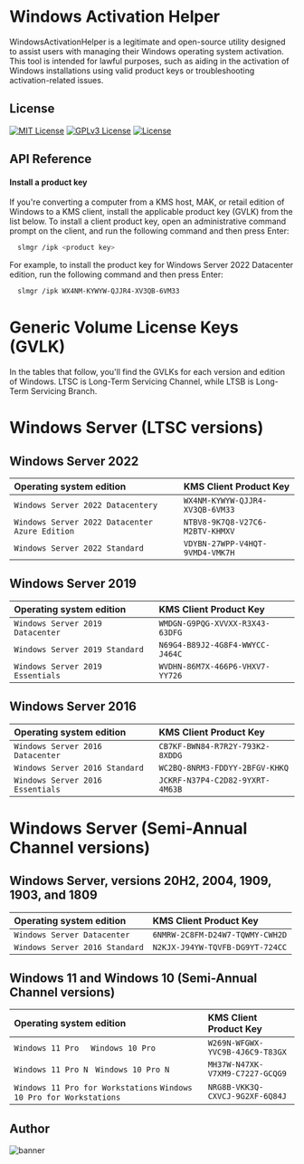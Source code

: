 # Windows Activation Helper
WindowsActivationHelper is a legitimate and open-source utility designed to assist users with managing their Windows operating system activation. This tool is intended for lawful purposes, such as aiding in the activation of Windows installations using valid product keys or troubleshooting activation-related issues.

## License



[![MIT License](https://img.shields.io/badge/License-MIT-green.svg)](https://choosealicense.com/licenses/mit/)
[![GPLv3 License](https://img.shields.io/badge/License-GPL%20v3-yellow.svg)](https://opensource.org/licenses/)
[![License](https://img.shields.io/badge/License-Boost_1.0-lightblue.svg)](https://www.boost.org/LICENSE_1_0.txt)



## API Reference

#### Install a product key
If you're converting a computer from a KMS host, MAK, or retail edition of Windows to a KMS client, install the applicable product key (GVLK) from the list below. To install a client product key, open an administrative command prompt on the client, and run the following command and then press Enter:

```bash
  slmgr /ipk <product key>
```

For example, to install the product key for Windows Server 2022 Datacenter edition, run the following command and then press Enter:


```bash
  slmgr /ipk WX4NM-KYWYW-QJJR4-XV3QB-6VM33
```

# Generic Volume License Keys (GVLK)
In the tables that follow, you'll find the GVLKs for each version and edition of Windows. LTSC is Long-Term Servicing Channel, while LTSB is Long-Term Servicing Branch.

# Windows Server (LTSC versions)

## Windows Server 2022

|Operating system edition | KMS Client Product Key
| :-------- | :------- |
| `Windows Server 2022 Datacentery` | `WX4NM-KYWYW-QJJR4-XV3QB-6VM33` |
| `Windows Server 2022 Datacenter Azure Edition` | `NTBV8-9K7Q8-V27C6-M2BTV-KHMXV` |
| `Windows Server 2022 Standard` | `VDYBN-27WPP-V4HQT-9VMD4-VMK7H` |


## Windows Server 2019

|Operating system edition | KMS Client Product Key
| :-------- | :------- |
| `Windows Server 2019 Datacenter` | `WMDGN-G9PQG-XVVXX-R3X43-63DFG` |
| `Windows Server 2019 Standard` | `N69G4-B89J2-4G8F4-WWYCC-J464C` |
| `Windows Server 2019 Essentials` | `WVDHN-86M7X-466P6-VHXV7-YY726` |

## Windows Server 2016

|Operating system edition | KMS Client Product Key
| :-------- | :------- |
| `Windows Server 2016 Datacenter` | `CB7KF-BWN84-R7R2Y-793K2-8XDDG` |
| `Windows Server 2016 Standard` | `WC2BQ-8NRM3-FDDYY-2BFGV-KHKQ` |
| `Windows Server 2016 Essentials` | `JCKRF-N37P4-C2D82-9YXRT-4M63B` |


# Windows Server (Semi-Annual Channel versions)
## Windows Server, versions 20H2, 2004, 1909, 1903, and 1809

|Operating system edition | KMS Client Product Key
| :-------- | :------- |
| `Windows Server Datacenter` | `6NMRW-2C8FM-D24W7-TQWMY-CWH2D` |
| `Windows Server 2016 Standard` | `N2KJX-J94YW-TQVFB-DG9YT-724CC` |

## Windows 11 and Windows 10 (Semi-Annual Channel versions)

|Operating system edition | KMS Client Product Key
| :-------- | :------- |
| `Windows 11 Pro ` &nbsp;  `Windows 10 Pro` | `W269N-WFGWX-YVC9B-4J6C9-T83GX` |
| `Windows 11 Pro N` &nbsp; `Windows 10 Pro N` | `MH37W-N47XK-V7XM9-C7227-GCQG9` |
| `Windows 11 Pro for Workstations`&nbsp;`Windows 10 Pro for Workstations` | `NRG8B-VKK3Q-CXVCJ-9G2XF-6Q84J` |


## Author
![banner](https://github.com/HorridHanu/WindowsActivationHelper/assets/86579429/7030b0a6-2587-449c-9582-b18844c389dd)


